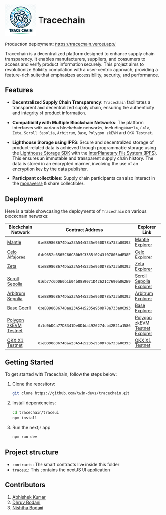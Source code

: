 # <img src="./traceui/public/logo.png" height="100" width="100" style='vertical-align:middle;'> <div style='vertical-align:middle; display:inline;'>Tracechain</div>

Production deployment: https://tracechain.vercel.app/

Tracechain is a decentralized platform designed to enhance supply chain transparency. It enables manufacturers, suppliers, and consumers to access and verify product information securely. This project aims to revolutionize Solidity compilation with a user-centric approach, providing a feature-rich suite that emphasizes accessibility, security, and performance.

## Features

- **Decentralized Supply Chain Transparency**: `Tracechain` facilitates a transparent and decentralized supply chain, ensuring the authenticity and integrity of product information.

- **Compatibility with Multiple Blockchain Networks**: The platform interfaces with various blockchain networks, including `Mantle`, `Celo`, `Zeta`, `Scroll Sepolia`, `Arbitrum`, `Base`, `Polygon zkEVM` and `OKX Testnet`.

- **Lighthouse Storage using IPFS**: Secure and decentralized storage of product-related data is achieved through programmable storage using the [Lighthouse Storage SDK](https://www.lighthouse.storage/) with the [InterPlanetary File System (IPFS)](https://ipfs.tech/). This ensures an immutable and transparent supply chain history. The data is stored in an encrypted manner, involving the use of an encryption key by the data publisher.

- **Participant collectibles**: Supply chain participants can also interact in the [monaverse](https://monaverse.com/) & share collectibles.

## Deployment

Here is a table showcasing the deployments of `Tracechain` on various blockchain networks:

| Blockchain Network                                                | Contract Address                  | Explorer Link                               |
|-------------------------------------------------------------------| --------------------------------- | --------------------------------------------| 
| [Mantle](https://www.mantle.xyz/)                                 | `0xeBB9868674Daa23A54e5235e950D78a733a00393` | [Mantle Explorer](https://explorer.testnet.mantle.xyz/address/0xeBB9868674Daa23A54e5235e950D78a733a00393)        |
| [Celo Alfajores](https://docs.celo.org/network/alfajores)         | `0xb9652c6565C66C80b5C3385f0243f07805bdB38E` | [Celo Explorer](https://explorer.bitquery.io/celo_alfajores/smart_contract/0xb9652c6565C66C80b5C3385f0243f07805bdB38E)          |
| [Zeta](https://www.zetachain.com/)                                | `0xeBB9868674Daa23A54e5235e950D78a733a00393` | [Zeta Explorer](https://explorer.zetachain.com/address/0xeBB9868674Daa23A54e5235e950D78a733a00393)          |
| [Scroll Sepolia](https://scroll.io/)                              | `0x6b77c6DDE0b1b04b8859071D42621C7690a062E9` | [Scroll Sepolia Explorer](https://sepolia.scrollscan.dev/address/0x6b77c6DDE0b1b04b8859071D42621C7690a062E9)|
| [Arbitrum Sepolia](https://arbitrum.io/)                          | `0xeBB9868674Daa23A54e5235e950D78a733a00393` | [Arbitrum Explorer](https://sepolia.arbiscan.io/address/0xeBB9868674Daa23A54e5235e950D78a733a00393)      |
| [Base Goerli](https://base.org/)                                         | `0xeBB9868674Daa23A54e5235e950D78a733a00393` | [Base Explorer](https://goerli.basescan.org/address/0xeBB9868674Daa23A54e5235e950D78a733a00393)          |
| [Polygon zkEVM Testnet](https://polygon.technology/polygon-zkevm) | `0x1d0bDCa77D8341De8D4da4926274cb42B21a1586` | [Polygon zkEVM Testnet Explorer](https://testnet-zkevm.polygonscan.com/address/0x1d0bDCa77D8341De8D4da4926274cb42B21a1586)|
| [OKX X1 Testnet](https://www.okx.com/x1)                          | `0xeBB9868674Daa23A54e5235e950D78a733a00393` | [OKX X1 Testnet](https://www.oklink.com/x1-test/address/0xeBB9868674Daa23A54e5235e950D78a733a00393)|


## Getting Started

To get started with Tracechain, follow the steps below:

1. Clone the repository:

   ```bash
   git clone https://github.com/twin-devs/tracechain.git
   ```

2. Install dependencies:

   ```bash
   cd tracechain/traceui
   npm install
   ```

3. Run the nextjs app
   ```bash
   npm run dev
   ```

## Project structure

* `contracts`: The smart contracts live inside this folder
* `traceui`: This contains the nextJS UI application

## Contributors

1. [Abhishek Kumar](https://github.com/xenowits)
2. [Dhruv Bodani](https://github.com/dB2510)
3. [Nishtha Bodani](https://github.com/nb9960)
